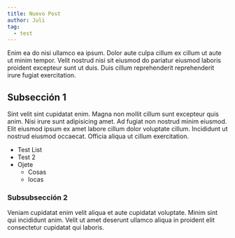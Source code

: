 ```yaml
---
title: Nuevo Post
author: Juli 
tag:
  - test
---
```


Enim ea do nisi ullamco ea ipsum. Dolor aute culpa cillum ex cillum ut aute ut minim tempor. Velit nostrud nisi sit eiusmod do pariatur eiusmod laboris proident excepteur sunt ut duis. Duis cillum reprehenderit reprehenderit irure fugiat exercitation.

## Subsección 1

Sint velit sint cupidatat enim. Magna non mollit cillum sunt excepteur quis anim. Nisi irure sunt adipisicing amet. Ad fugiat non nostrud minim eiusmod. Elit eiusmod ipsum ex amet labore cillum dolor voluptate cillum. Incididunt ut nostrud eiusmod occaecat. Officia aliqua ut cillum exercitation.

- Test List
- Test 2
- Ojete
  - Cosas
  - locas

### Subsubsección 2

Veniam cupidatat enim velit aliqua et aute cupidatat voluptate. Minim sint qui incididunt anim. Velit ut amet deserunt ullamco aliqua in proident elit consectetur cupidatat qui laboris.